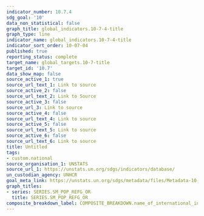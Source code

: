 ```yaml
---
indicator_number: 10.7.4
sdg_goal: '10'
data_non_statistical: false
graph_title: global_indicators.10-7-4-title
graph_type: line
indicator_name: global_indicators.10-7-4-title
indicator_sort_order: 10-07-04
published: true
reporting_status: complete
target_name: global_targets.10-7-title
target_id: '10.7'
data_show_map: false
source_active_1: true
source_url_text_1: Link to source
source_active_2: false
source_url_text_2: Link to Source
source_active_3: false
source_url_3: Link to source
source_active_4: false
source_url_text_4: Link to source
source_active_5: false
source_url_text_5: Link to source
source_active_6: false
source_url_text_6: Link to source
title: Untitled
tags:
- custom.national
source_organisation_1: UNSTATS
source_url_1: https://unstats.un.org/sdgs/indicators/database/
un_custodian_agency: UNHCR
goal_meta_link: https://unstats.un.org/sdgs/metadata/files/Metadata-10-07-04.pdf
graph_titles:
- series: SERIES.SM_POP_REFG_OR
  title: SERIES.SM_POP_REFG_OR
composite_breakdown_label: COMPOSITE_BREAKDOWN.name_of_international_institution
---
```

